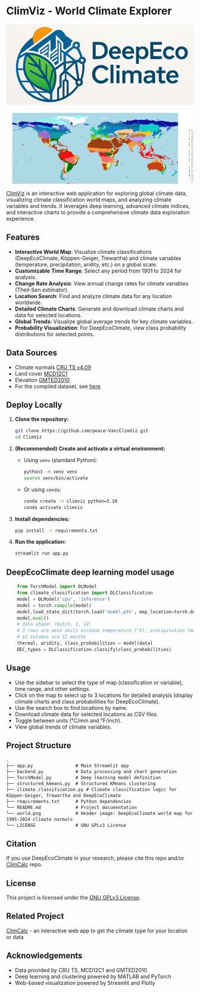 # ClimViz - World Climate Explorer

![DeepEcoClimateLogo](logo.png)

![DeepEcoClimateMap](world.png)

[ClimViz](https://climviz.streamlit.app/) is an interactive web application for exploring global climate data, visualizing climate classification world maps, and analyzing climate variables and trends. It leverages deep learning, advanced climate indices, and interactive charts to provide a comprehensive climate data exploration experience.

## Features

- **Interactive World Map**: Visualize climate classifications (DeepEcoClimate, Köppen-Geiger, Trewartha) and climate variables (temperature, precipitation, aridity, etc.) on a global scale.
- **Customizable Time Range**: Select any period from 1901 to 2024 for analysis.
- **Change Rate Analysis**: View annual change rates for climate variables (Theil-Sen estimator).
- **Location Search**: Find and analyze climate data for any location worldwide.
- **Detailed Climate Charts**: Generate and download climate charts and data for selected locations.
- **Global Trends**: Visualize global average trends for key climate variables.
- **Probability Visualization**: For DeepEcoClimate, view class probability distributions for selected points.

## Data Sources

- Climate normals [CRU TS v4.09](https://crudata.uea.ac.uk/cru/data/hrg/)
- Land cover [MCD12C1](https://www.earthdata.nasa.gov/data/catalog/lpcloud-mcd12c1-061)
- Elevation [GMTED2010](https://www.usgs.gov/centers/eros/science/usgs-eros-archive-digital-elevation-global-multi-resolution-terrain-elevation)
- For the compiled dataset, see [here](https://data.mendeley.com/datasets/dnk6839b86/1)

## Deploy Locally

1. **Clone the repository:**
   ```bash
   git clone https://github.com/peace-Van/ClimViz.git
   cd ClimViz
   ```

2. **(Recommended) Create and activate a virtual environment:**
   - Using `venv` (standard Python):
     ```bash
     python3 -m venv venv
     source venv/bin/activate
     ```
   - Or using `conda`:
     ```bash
     conda create -n climviz python=3.10
     conda activate climviz
     ```

3. **Install dependencies:**
   ```bash
   pip install -r requirements.txt
   ```

4. **Run the application:**
   ```bash
   streamlit run app.py
   ```

## DeepEcoClimate deep learning model usage

```python
    from TorchModel import DLModel
    from climate_classification import DLClassification
    model = DLModel('cpu', 'inference')
    model = torch.compile(model)
    model.load_state_dict(torch.load('model.pth', map_location=torch.device('cpu')))
    model.eval()
    # data shape: (batch, 3, 12)
    # 3 rows are mean daily minimum temperature (°C), precipitation (mm), mean daily maximum temperature (°C)
    # 12 columns are 12 months
    thermal, aridity, class_probabilities = model(data)
    DEC_types = DLClassification.classify(class_probabilities)
```

## Usage

- Use the sidebar to select the type of map (classification or variable), time range, and other settings.
- Click on the map to select up to 3 locations for detailed analysis (display climate charts and class probabilities for DeepEcoClimate).
- Use the search box to find locations by name.
- Download climate data for selected locations as CSV files.
- Toggle between units (°C/mm and °F/inch).
- View global trends of climate variables.

## Project Structure

```
.
├── app.py                # Main Streamlit app
├── backend.py            # Data processing and chart generation
├── TorchModel.py         # Deep learning model definition
├── structured_kmeans.py  # Structured KMeans clustering
├── climate_classification.py # Climate classification logic for Köppen-Geiger, Trewartha and DeepEcoClimate
├── requirements.txt      # Python dependencies
└── README.md             # Project documentation
└── world.png             # Header image: DeepEcoClimate world map for 1995-2024 climate normals
└── LICENSE               # GNU GPLv3 License
```

## Citation

If you use DeepEcoClimate in your research, please cite this repo and/or [ClimCalc](https://github.com/peace-Van/ClimCalc/tree/main) repo.

## License

This project is licensed under the [GNU GPLv3 License](LICENSE).

## Related Project

[ClimCalc](https://climcalc.streamlit.app/) - an interactive web app to get the climate type for your location or data

## Acknowledgements

- Data provided by CRU TS, MCD12C1 and GMTED2010
- Deep learning and clustering powered by MATLAB and PyTorch
- Web-based visualization powered by Streamlit and Plotly

